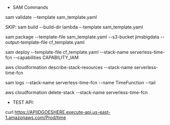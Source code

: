 * SAM Commands


sam validate --template sam_template.yaml

SKIP: sam build --build-dir lambda --template sam_template.yaml

sam package --template-file sam_template.yaml --s3-bucket jimsbigdata --output-template-file cf_template.yaml

sam deploy  --template-file cf_template.yaml --stack-name serverless-time-fcn --capabilities CAPABILITY_IAM

aws cloudformation describe-stack-resources --stack-name serverless-time-fcn

sam logs --stack-name serverless-time-fcn --name TimeFunction --tail


aws cloudformation delete-stack --stack-name serverless-time-fcn

* TEST API:

curl https://APIIDGOESHERE.execute-api.us-east-1.amazonaws.com/Prod/time

